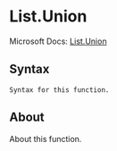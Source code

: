 ---
---

# List.Union

Microsoft Docs: [List.Union](https://docs.microsoft.com/en-us/powerquery-m/list-union)

## Syntax

```powerquery-m
Syntax for this function.
```

## About

About this function.

